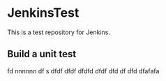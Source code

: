 # JenkinsTest
This is a test repository for Jenkins. 

## Build a unit test
fd
nnnnnn
df
s
dfdf
dfdf
dfdfd
dfdf
dfd
df
dfd
dfafafa
